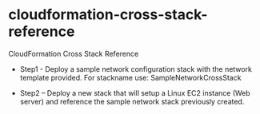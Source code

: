 # cloudformation-cross-stack-reference

CloudFormation Cross Stack Reference

- Step1 - Deploy a sample network configuration stack with the network template provided. For stackname use: SampleNetworkCrossStack

- Step2 – Deploy a new stack that will setup a Linux EC2 instance (Web server) and reference the sample network stack previously created.
